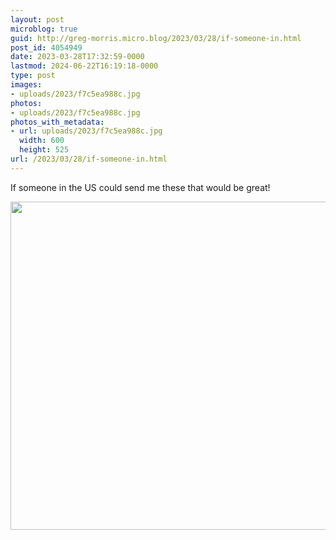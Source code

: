 ```yaml
---
layout: post
microblog: true
guid: http://greg-morris.micro.blog/2023/03/28/if-someone-in.html
post_id: 4054949
date: 2023-03-28T17:32:59-0000
lastmod: 2024-06-22T16:19:18-0000
type: post
images:
- uploads/2023/f7c5ea988c.jpg
photos:
- uploads/2023/f7c5ea988c.jpg
photos_with_metadata:
- url: uploads/2023/f7c5ea988c.jpg
  width: 600
  height: 525
url: /2023/03/28/if-someone-in.html
---
```

If someone in the US could send me these that would be great! 

<img src="uploads/2023/f7c5ea988c.jpg" width="600" height="525" alt="">
